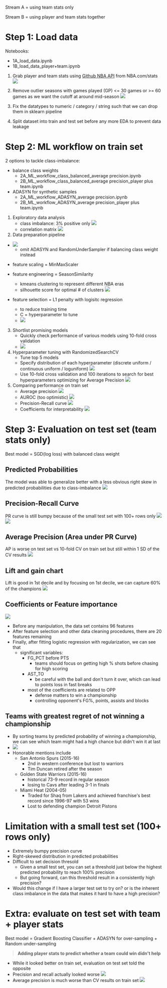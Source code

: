 Stream A = using team stats only

Stream B = using player and team stats together

# Step 1: Load data 

Notebooks:
- 1A_load_data.ipynb
- 1B_load_data_player+team.ipynb

1. Grab player and team stats using [Github NBA API](https://github.com/swar/nba_api) from NBA.com/stats <img src="../data/image/2022-09-18-16-35-09.png">

2. Remove outlier seasons with games played (GP) <= 30 games or >= 60 games as we want the cutoff at around mid-season <img src="../data/image/2022-09-18-16-36-40.png">

3. Fix the datatypes to numeric / category / string such that we can drop them in sklearn pipeline

4. Split dataset into train and test set before any more EDA to prevent data leakage

# Step 2: ML workflow on train set
2 options to tackle class-imbalance:
- balance class weights
  - 2A_ML_workflow_class_balanced_average precision.ipynb
  - 2B_ML_workflow_class_balanced_average precision_player plus team.ipynb
- ADASYN for synthetic samples
  - 2A_ML_workflow_ADASYN_average precision.ipynb
  - 2B_ML_workflow_ADASYN_average precision_player plus team.ipynb

1. Exploratory data analysis 
   - class imbalance: 3% positive only <img src="../data/image/2022-09-18-16-46-15.png">
   - correlation matrix <img src="../data/image/2022-09-18-16-46-42.png">
2. Data preparation pipeline
- <img src="../data/image/2022-09-18-16-48-00.png">
  
  - omit ADASYN and RandomUnderSampler if balancing class weight instead
- feature scaling = MinMaxScaler
- feature engineering = SeasonSimilarity
  - kmeans clustering to represent different NBA eras
  - silhouette score for optimal # of clusters <img src="../data/image/2022-09-18-16-51-26.png">
- feature selection = L1 penalty with logisitc regression
  - to reduce training time
  - C = hyperparameter to tune
  - <img src="../data/image/2022-09-18-16-52-42.png">
3. Shortlist promising models
   - Quickly check performance of various models using 10-fold cross validation
   - <img src="../data/image/2022-09-18-16-53-52.png">
4. Hyperparameter tuning with RandomizedSearchCV
   - Tune top 5 models
   - Specify distribution of each hyperparameter (discrete uniform / continuous uniform / loguniform) <img src="../data/image/2022-09-18-16-57-50.png">
   - Use 10-fold cross validation and 100 iterations to search for best hyperparameters optimizing for Average Precision <img src="../data/image/2022-09-18-16-58-45.png">
5. Comparing performance on train set
   - Average precision <img src="../data/image/2022-09-18-16-59-21.png">
   - AUROC (too optimistic) <img src="../data/image/2022-09-18-16-59-40.png">
   - Precision-Recall curve <img src="../data/image/2022-09-18-17-00-06.png">
   - Coefficients for interpretability <img src="../data/image/2022-09-18-17-00-23.png">

# Step 3: Evaluation on test set (team stats only)
Best model = SGD(log loss) with balanced class weight
## Predicted Probabilities
The model was able to generalize better with a less obvious right skew in predicted probabilities due to class-imbalance
<img src="../data/image/2022-09-18-22-54-09.png">

## Precision-Recall Curve
PR curve is still bumpy because of the small test set with 100+ rows only
<img src="../data/image/2022-09-18-22-55-46.png">
<img src="../data/image/2022-09-18-22-56-35.png">
## Average Precision (Area under PR Curve)
AP is worse on test set vs 10-fold CV on train set but still within 1 SD of the CV results
<img src="../data/image/2022-09-18-22-56-20.png">
## Lift and gain chart
Lift is good in 1st decile and by focusing on 1st decile, we can capture 60% of the champions
<img src="../data/image/2022-09-18-22-57-30.png">
## Coefficients or Feature importance
<img src="../data/image/2022-09-18-22-58-28.png">

- Before any manipulation, the data set contains 96 features
- After feature selection and other data cleaning procedures, there are 20 features remaining
- Finally, after fitting logistic regression with regularization, we can see that
  - significant variables: 
    - FG_PCT before PTS
      - teams should focus on getting high % shots before chasing for high scoring 
    - AST_TO
      - be careful with the ball and don't turn it over, which can lead to points loss in fast breaks
    - most of the coefficients are related to OPP
      - defense matters to win a championship
      - controlling opponent's FG%, points, assists and blocks

## Teams with greatest regret of not winning a championship
- By sorting teams by predicted probability of winning a championship, we can see which team might had a high chance but didn't win it at last 
- <img src="../data/image/2022-09-18-23-06-04.png">
- Honorable mentions include 
  - San Antonio Spurs (2015-16)
    - 2nd in western conference but lost to warriors
    - Tim Duncan retired after the season
  - Golden State Warriors (2015-16)
    - historical 73-9 record in regular season
    - losing to Cavs after leading 3-1 in finals
  - Miami Heat (2004-05)
    - Traded for Shaq from Lakers and achieved franchise's best record since 1996-97 with 53 wins
    - Lost to defending champion Detroit Pistons


# Limitation with a small test set (100+ rows only)  
  - Extremely bumpy precision curve
  - Right-skewed distribution in predicted probabilities
  - Difficult to set decision thresold
    - Given a small test set, you can set a threshold just below the highest predicted probability to reach 100% precision
    - But going forward, can this threshold result in a consistently high precision?
  - Would this change if I have a larger test set to try on? or is the inherent class imbalance in the data that makes it hard to have a high precision?

# Extra: evaluate on test set with team + player stats 
Best model = Gradient Boosting Classifier + ADASYN for over-sampling + Random under-sampling 

> **Adding player stats to predict whether a team could win didn't help**

- While it looked better on train set, evaluation on test set told the opposite
- Precision and recall actually looked worse <img src="../data/image/2022-09-18-23-03-14.png">
- Average precision is much worse than CV results on train set <img src="../data/image/2022-09-18-23-03-49.png">
